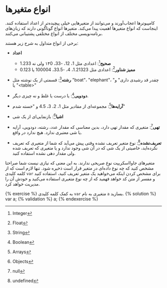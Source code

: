 # انواع متغیر‌ها

کامپیوتر‌ها اعجاب‌آورند و می‌توانند از متغیر‌هایی خیلی پیچیده‌تر از اعداد استفاده کنند. اینجا‌ست که انواع متغیر‌ها اهمیت پیدا می‌کند. متغیر‌ها انواع گوناگونی دارند که زبان‌های برنامه‌نویسی مختلف از انواع مختلفی پشتیبانی می‌کنند.

برخی از انواع متداول به شرح زیر هستند:

* **اعداد**
	* **صحیح**[^1]: اعدادی مثل 1، 12، -33، ۱۴0 ولی نه 1.233
	* **ممیز شناور**[^2]: اعدادی مثل 1.21323، 4، -33.5، 100004 یا 0.123

* **رشته**[^3]: قسمتی از یک نوشته مثل "boat"، "elephant"، "چقدر قد رشید‌ی داری" و یا  "&lt;table&gt;"

* **دودویی**[^4]: یا درست یا غلط و نه چیزی دیگر.

* **آرایه‌ها**[^5]: مجموعه‌ای از مقادیر مثل 1، 2، 3، 4.5 و "خسته شدم"

* **اشیا**[^6]: بازنمایی‌ای از یک شی

* **تهی**[^7]: متغیر‌ی که مقدار تهی دارد، بدین معناسی که مقدار عدد، رشته، دودویی، آرایه یا شی معتبر‌ی ندارد. هیچ ندارد در واقع.

* **تعریف‌نشده**[^8]: نوع متغیر تعریف نشده وقتی پیش می‌آید که شما از متغیر‌ی که تعریف نکرده‌اید، خاصیتی از یک شی که در آن شی وجود ندارد و یا متغیری که تعریف شده ولی مقدار دهی نشده استفاده کنید.

متغیر‌های جاوااسکریپت نوع صریحی ندارند. به این معنی که نیازی نیست شما صراحتا مشخص کنید که چه نوع داده‌ای در متغیر قرار است ذخیره شود. تنها لازم است که از کلمه کلیدی `var` برای مشخص کردن اینکه می‌خواهید یک متغیر تعریف کنید، استفاده کنید و مفسر از متن کد خواهد فهمید که از چه نوع متغیری استفاده می‌کنید و خودش آن را مدیریت خواهد کرد.

{% exercise %}
به کمک کلمه کلیدی `var` متغیری به نام ‍`a` بسازید.
{% solution %}
var a;
{% validation %}
a;
{% endexercise %}

[^1]: Integer

[^2]: Float

[^3]: String

[^4]: Boolean

[^5]: Arrays

[^6]: Objects

[^7]: null

[^8]: undefined